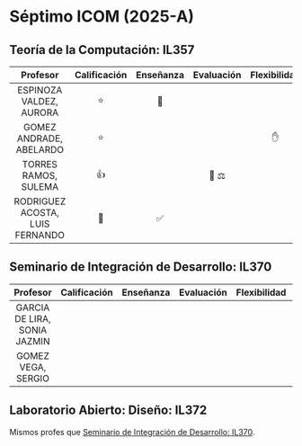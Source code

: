 # Séptimo ICOM (2025-A)

## Teoría de la Computación: IL357

|            Profesor             | Calificación | Enseñanza | Evaluación | Flexibilidad | Personalidad | Modalidad | Asistencia | Rúbrica | Notas | Reseñas                                                                                                                                                                                                                                                                                                                                        |
| :-----------------------------: | :----------: | :-------: | :--------: | :----------: | :----------: | :-------: | :--------: | :------ | :---: | :--------------------------------------------------------------------------------------------------------------------------------------------------------------------------------------------------------------------------------------------------------------------------------------------------------------------------------------------- |
|     ESPINOZA VALDEZ, AURORA     |      ⭐      |    🧠     |            |              |              |           |     📝     |         |       | [1](https://www.misprofesores.com/profesores/Aurora-Espinoza-Valdez_139763) [2](https://www.facebook.com/groups/155476074566297/posts/4079829772130888/) [3](https://www.facebook.com/groups/155476074566297/posts/4085445741569291/) [4](https://www.facebook.com/groups/155476074566297/posts/1528704343910123/?comment_id=1529886527125238) |
|     GOMEZ ANDRADE, ABELARDO     |      ⭐      |           |            |      ✋      |      🥱      |           |            |         |       | [1](https://www.misprofesores.com/profesores/Abelardo-Gomez-Andrade_139781)                                                                                                                                                                                                                                                                    |
|      TORRES RAMOS, SULEMA       |      👍      |           |   👿 ⚖️    |              |      😡      |           |     📝     |         |       | [1](https://www.misprofesores.com/profesores/Sulema-Torres-Ramos_86990) [2](https://www.facebook.com/groups/155476074566297/posts/1528704343910123/) [3](https://www.facebook.com/groups/155476074566297/posts/1528704343910123/?comment_id=1528710363909521)                                                                                  |
| RODRIGUEZ ACOSTA, LUIS FERNANDO |      🤔      |    ✅     |            |              |              |           |     📝     |         |       | [1](https://www.misprofesores.com/profesores/Luis-Fernando-Rodriguez-Acosta_139764) [2](https://www.facebook.com/groups/155476074566297/posts/5705987526181763/?comment_id=5705991009514748) [3](https://www.facebook.com/groups/155476074566297/posts/6943855345728302/?comment_id=6944183555695481)                                          |

## Seminario de Integración de Desarrollo: IL370

|           Profesor           | Calificación | Enseñanza | Evaluación | Flexibilidad | Personalidad | Modalidad | Asistencia | Rúbrica | Notas | Reseñas                                                                                                                                             |
| :--------------------------: | :----------: | :-------: | :--------: | :----------: | :----------: | :-------: | :--------: | :------ | :---: | :-------------------------------------------------------------------------------------------------------------------------------------------------- |
| GARCIA DE LIRA, SONIA JAZMIN |              |           |            |              |              |           |            |         |       | [1](https://www.facebook.com/groups/155476074566297/posts/7961841497263010/?comment_id=7988362094610950)                                            |
|      GOMEZ VEGA, SERGIO      |              |           |            |              |              |           |            |         |       | [1](https://www.misprofesores.com/profesores/Sergio-Gomez-Vega_178840) [2](https://www.facebook.com/groups/155476074566297/posts/6424539047659937/) |

## Laboratorio Abierto: Diseño: IL372

Mismos profes que
[Seminario de Integración de Desarrollo: IL370](#seminario-de-integración-de-desarrollo-il370).
